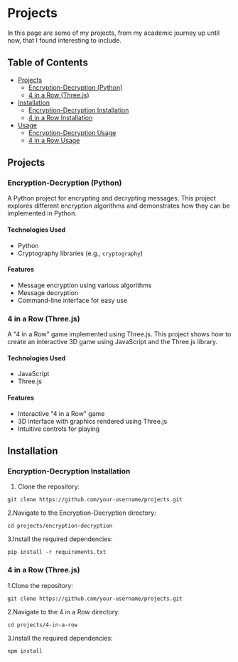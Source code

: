 # Projects

In this page are some of my projects, from my academic journey up until now, that I found interesting to include.

## Table of Contents

- [Projects](#projects)
  - [Encryption-Decryption (Python)](#encryption-decryption-python)
  - [4 in a Row (Three.js)](#4-in-a-row-threejs)
- [Installation](#installation)
  - [Encryption-Decryption Installation](#encryption-decryption-installation)
  - [4 in a Row Installation](#4-in-a-row-threejs-1)
- [Usage](#usage)
  - [Encryption-Decryption Usage](#encryption-decryption-usage)
  - [4 in a Row Usage](#4-in-a-row-usage)

## Projects

### Encryption-Decryption (Python)

A Python project for encrypting and decrypting messages. This project explores different encryption algorithms and demonstrates how they can be implemented in Python.

#### Technologies Used
- Python
- Cryptography libraries (e.g., `cryptography`)

#### Features
- Message encryption using various algorithms
- Message decryption
- Command-line interface for easy use

### 4 in a Row (Three.js)

A "4 in a Row" game implemented using Three.js. This project shows how to create an interactive 3D game using JavaScript and the Three.js library.

#### Technologies Used
- JavaScript
- Three.js

#### Features
- Interactive "4 in a Row" game
- 3D interface with graphics rendered using Three.js
- Intuitive controls for playing

## Installation

### Encryption-Decryption Installation

1. Clone the repository:
 ```
 git clone https://github.com/your-username/projects.git
 ```
2.Navigate to the Encryption-Decryption directory:
 ```
 cd projects/encryption-decryption
```
3.Install the required dependencies:
```
pip install -r requirements.txt
```

### 4 in a Row (Three.js)

1.Clone the repository:
```
git clone https://github.com/your-username/projects.git
```
2.Navigate to the 4 in a Row directory:
```
cd projects/4-in-a-row
```
3.Install the required dependencies:
```
npm install
```
